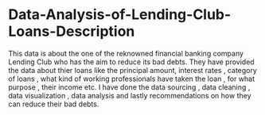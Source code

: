 # Data-Analysis-of-Lending-Club-Loans-Description
This data is about the one of the reknowned financial banking company Lending Club who has the aim to reduce its bad debts.
They have provided the data about thier loans like the principal amount, interest rates , category of loans , what kind of working professionals 
have taken the loan , for what purpose , their income etc.
I have done the data sourcing , data cleaning , data visualization , data analysis and lastly recommendations on how they can reduce their bad debts.
